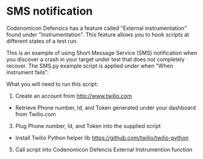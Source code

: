 SMS notification
================
Codenomicon Defensics has a feature called "External instrumentation" found under "Instrumentation".  This feature allows you to hook scripts at different states of a test run.  

This is an example of using Short Message Service (SMS) notification when you discover a crash in your target under test that does not completely recover. The SMS.py example script is applied under when "When instrument fails".

What you will need to run this script:

1. Create an account from http://www.twilio.com
  *  Retrieve Phone number, Id, and Token generated under your dashboard from Twilio.com
3. Plug Phone number, Id, and Token into the supplied script
  *  Install Twilio Python helper lib https://github.com/twilio/twilio-python
5. Call script into Codenomicon Defencis External Instrumention function
